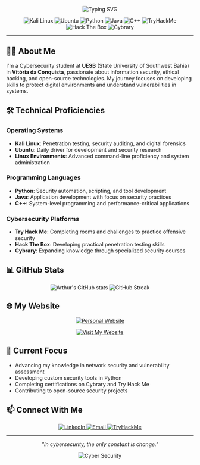 <p align="center">
  <img src="https://readme-typing-svg.demolab.com?font=Fira+Code&weight=600&size=30&duration=4000&pause=1000&color=8A2BE2&center=true&vCenter=true&width=435&lines=Arthur+Leite+Felix;Cybersecurity+Enthusiast;UESB+Student" alt="Typing SVG" />
</p>

<div align="center">
  
![Kali Linux](https://img.shields.io/badge/Kali_Linux-557C94?style=for-the-badge&logo=kali-linux&logoColor=white)
![Ubuntu](https://img.shields.io/badge/Ubuntu-E95420?style=for-the-badge&logo=ubuntu&logoColor=white)
![Python](https://img.shields.io/badge/Python-3776AB?style=for-the-badge&logo=python&logoColor=white)
![Java](https://img.shields.io/badge/Java-ED8B00?style=for-the-badge&logo=openjdk&logoColor=white)
![C++](https://img.shields.io/badge/C++-00599C?style=for-the-badge&logo=c%2B%2B&logoColor=white)
![TryHackMe](https://img.shields.io/badge/TryHackMe-212C42?style=for-the-badge&logo=tryhackme&logoColor=white)
![Hack The Box](https://img.shields.io/badge/Hack_The_Box-9FEF00?style=for-the-badge&logo=hackthebox&logoColor=black)
![Cybrary](https://img.shields.io/badge/Cybrary-2F5AFE?style=for-the-badge&logo=cybrary&logoColor=white)

</div>

---

## 👨‍💻 About Me

I'm a Cybersecurity student at **UESB** (State University of Southwest Bahia) in **Vitória da Conquista**, passionate about information security, ethical hacking, and open-source technologies. My journey focuses on developing skills to protect digital environments and understand vulnerabilities in systems.

## 🛠️ Technical Proficiencies

### Operating Systems
- **Kali Linux**: Penetration testing, security auditing, and digital forensics
- **Ubuntu**: Daily driver for development and security research
- **Linux Environments**: Advanced command-line proficiency and system administration

### Programming Languages
- **Python**: Security automation, scripting, and tool development
- **Java**: Application development with focus on security practices
- **C++**: System-level programming and performance-critical applications

### Cybersecurity Platforms
- **Try Hack Me**: Completing rooms and challenges to practice offensive security
- **Hack The Box**: Developing practical penetration testing skills
- **Cybrary**: Expanding knowledge through specialized security courses

## 📊 GitHub Stats

<p align="center">
  <img src="https://github-readme-stats.vercel.app/api?username=Arthur-Felix-VCA&show_icons=true&theme=dark&hide_border=true&bg_color=00000000&text_color=8A2BE2&icon_color=8A2BE2&title_color=8A2BE2" alt="Arthur's GitHub stats" />
  <img src="https://github-readme-streak-stats.herokuapp.com/?user=Arthur-Felix-VCA&theme=dark&hide_border=true&background=00000000&stroke=8A2BE2&ring=8A2BE2&fire=8A2BE2&currStreakNum=8A2BE2&sideNums=8A2BE2&currStreakLabel=8A2BE2&sideLabels=8A2BE2&dates=8A2BE2" alt="GitHub Streak" />
</p>

## 🌐 My Website

<p align="center">
  <a href="https://arthur-felix-vca.github.io" target="_blank">
    <img src="https://img.shields.io/badge/Website-8A2BE2?style=for-the-badge&logo=google-chrome&logoColor=white" alt="Personal Website" />
  </a>
</p>

<div align="center">
  
[![Visit My Website](https://img.shields.io/badge/Click_to_Visit-8A2BE2?style=for-the-badge&logo=web&logoColor=white)](https://arthur-felix-vca.github.io)

</div>

## 🔐 Current Focus

- Advancing my knowledge in network security and vulnerability assessment
- Developing custom security tools in Python
- Completing certifications on Cybrary and Try Hack Me
- Contributing to open-source security projects

## 📫 Connect With Me

<p align="center">
  <a href="https://www.linkedin.com/in/yourprofile">
    <img src="https://img.shields.io/badge/LinkedIn-0077B5?style=for-the-badge&logo=linkedin&logoColor=white" alt="LinkedIn" />
  </a>
  <a href="mailto:arthurleitefelix9@gmail.com">
    <img src="https://img.shields.io/badge/Email-D14836?style=for-the-badge&logo=gmail&logoColor=white" alt="Email" />
  </a>
  <a href="https://tryhackme.com/r/p/yourprofile">
    <img src="https://img.shields.io/badge/TryHackMe-212C42?style=for-the-badge&logo=tryhackme&logoColor=white" alt="TryHackMe" />
  </a>
</p>

---

<p align="center">
  <i>"In cybersecurity, the only constant is change."</i>
</p>

<!-- Add some animation elements -->
<div align="center">
  
![Cyber Security](https://github.com/Arthur-Felix-VCA/Arthur-Felix-VCA/raw/output/github-contribution-grid-snake.svg)

</div>
